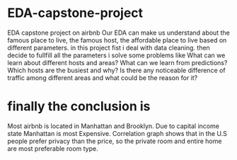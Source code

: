 # EDA-capstone-project
EDA capstone project on airbnb
Our EDA can make us understand about the famous place to live, the famous host, the affordable place to live based on different parameters.
in this project fist i deal with data cleaning.
then decide to fullfill all the parameters
i solve some problems like What can we learn about different hosts and areas? 
What can we learn from predictions?
Which hosts are the busiest and why?
Is there any noticeable difference of traffic among different areas and what could be the reason for it?

# finally the conclusion is 
Most airbnb is located in Manhattan and Brooklyn. Due to capital income state Manhattan is most Expensive.
Correlation graph shows that in the U.S people prefer privacy than the price, so the private room and entire home are most preferable room type.
